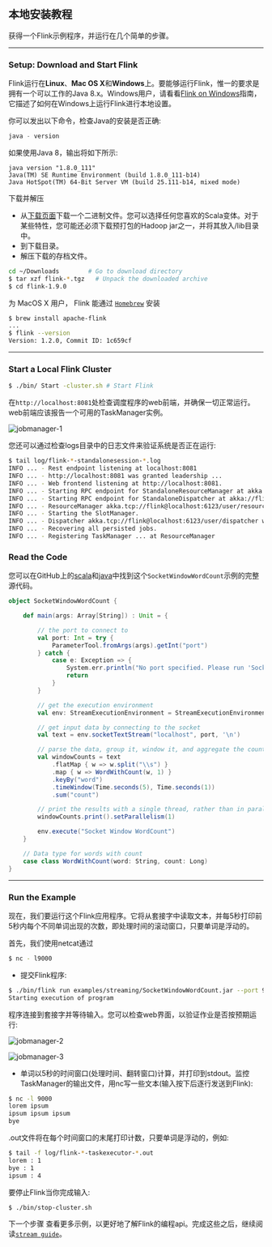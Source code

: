 ## 本地安装教程

获得一个Flink示例程序，并运行在几个简单的步骤。

---
### Setup: Download and Start Flink

Flink运行在**Linux**、**Mac OS X**和**Windows**上。要能够运行Flink，惟一的要求是拥有一个可以工作的Java 8.x。Windows用户，请看看[Flink on Windows](flink_on_windows.md)指南，它描述了如何在Windows上运行Flink进行本地设置。

你可以发出以下命令，检查Java的安装是否正确:
```java
java - version
```

如果使用Java 8，输出将如下所示:

```log
java version "1.8.0_111"
Java(TM) SE Runtime Environment (build 1.8.0_111-b14)
Java HotSpot(TM) 64-Bit Server VM (build 25.111-b14, mixed mode)
```

下载并解压

- 从[下载页面](http://flink.apache.org/downloads.html)下载一个二进制文件。您可以选择任何您喜欢的Scala变体。对于某些特性，您可能还必须下载预打包的Hadoop jar之一，并将其放入/lib目录中。
- 到下载目录。
- 解压下载的存档文件。
```bash
cd ~/Downloads        # Go to download directory
$ tar xzf flink-*.tgz   # Unpack the downloaded archive
$ cd flink-1.9.0
```

为 MacOS X 用户， Flink 能通过 [`Homebrew`](https://brew.sh/) 安装
```bash
$ brew install apache-flink
...
$ flink --version
Version: 1.2.0, Commit ID: 1c659cf
```

--- 
### Start a Local Flink Cluster
```bash
$ ./bin/ Start -cluster.sh # Start Flink
```

在`http://localhost:8081`处检查调度程序的web前端，并确保一切正常运行。web前端应该报告一个可用的TaskManager实例。

![jobmanager-1](../../page/img/quickstart-setup/jobmanager-1.png)


您还可以通过检查logs目录中的日志文件来验证系统是否正在运行:

```bash
$ tail log/flink-*-standalonesession-*.log
INFO ... - Rest endpoint listening at localhost:8081
INFO ... - http://localhost:8081 was granted leadership ...
INFO ... - Web frontend listening at http://localhost:8081.
INFO ... - Starting RPC endpoint for StandaloneResourceManager at akka://flink/user/resourcemanager .
INFO ... - Starting RPC endpoint for StandaloneDispatcher at akka://flink/user/dispatcher .
INFO ... - ResourceManager akka.tcp://flink@localhost:6123/user/resourcemanager was granted leadership ...
INFO ... - Starting the SlotManager.
INFO ... - Dispatcher akka.tcp://flink@localhost:6123/user/dispatcher was granted leadership ...
INFO ... - Recovering all persisted jobs.
INFO ... - Registering TaskManager ... at ResourceManager
```

### Read the Code
您可以在GitHub上的[scala](https://github.com/apache/flink/blob/master/flink-examples/flink-examples-streaming/src/main/scala/org/apache/flink/streaming/scala/examples/socket/SocketWindowWordCount.scala)和[java](https://github.com/apache/flink/blob/master/flink-examples/flink-examples-streaming/src/main/java/org/apache/flink/streaming/examples/socket/SocketWindowWordCount.java)中找到这个`SocketWindowWordCount`示例的完整源代码。

```scala
object SocketWindowWordCount {

    def main(args: Array[String]) : Unit = {

        // the port to connect to
        val port: Int = try {
            ParameterTool.fromArgs(args).getInt("port")
        } catch {
            case e: Exception => {
                System.err.println("No port specified. Please run 'SocketWindowWordCount --port <port>'")
                return
            }
        }

        // get the execution environment
        val env: StreamExecutionEnvironment = StreamExecutionEnvironment.getExecutionEnvironment

        // get input data by connecting to the socket
        val text = env.socketTextStream("localhost", port, '\n')

        // parse the data, group it, window it, and aggregate the counts
        val windowCounts = text
            .flatMap { w => w.split("\\s") }
            .map { w => WordWithCount(w, 1) }
            .keyBy("word")
            .timeWindow(Time.seconds(5), Time.seconds(1))
            .sum("count")

        // print the results with a single thread, rather than in parallel
        windowCounts.print().setParallelism(1)

        env.execute("Socket Window WordCount")
    }

    // Data type for words with count
    case class WordWithCount(word: String, count: Long)
}
```

---
### Run the Example

现在，我们要运行这个Flink应用程序。它将从套接字中读取文本，并每5秒打印前5秒内每个不同单词出现的次数，即处理时间的滚动窗口，只要单词是浮动的。

首先，我们使用netcat通过
```bash
$ nc - l9000
```

- 提交Flink程序:
```bash
$ ./bin/flink run examples/streaming/SocketWindowWordCount.jar --port 9000
Starting execution of program
```

程序连接到套接字并等待输入。您可以检查web界面，以验证作业是否按预期运行:

![jobmanager-2](../../page/img/quickstart-setup/jobmanager-2.png)

![jobmanager-3](../../page/img/quickstart-setup/jobmanager-3.png)

- 单词以5秒的时间窗口(处理时间、翻转窗口)计算，并打印到stdout。监控TaskManager的输出文件，用nc写一些文本(输入按下后逐行发送到Flink):
```bash
$ nc -l 9000
lorem ipsum
ipsum ipsum ipsum
bye

```
.out文件将在每个时间窗口的末尾打印计数，只要单词是浮动的，例如:

```bash
$ tail -f log/flink-*-taskexecutor-*.out
lorem : 1
bye : 1
ipsum : 4
```

要停止Flink当你完成输入:
```bash
$ ./bin/stop-cluster.sh
```

下一个步骤
查看更多示例，以更好地了解Flink的编程api。完成这些之后，继续阅读[`stream guide`](https://ci.apache.org/projects/flink/flink-docs-release-1.9/dev/datastream_api.html)。